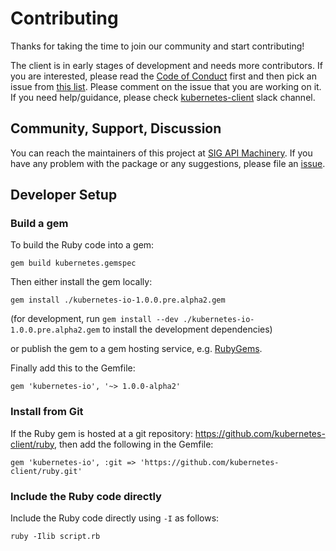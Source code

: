 # Contributing

Thanks for taking the time to join our community and start contributing!

The client is in early stages of development and needs more contributors. If you are interested, please read the [Code of Conduct](code-of-conduct.md) first and then pick an issue from [this list](https://github.com/kubernetes-client/ruby/issues?q=is%3Aissue+is%3Aopen+label%3A%22help+wanted%22). Please comment on the issue that you are working on it. If you need help/guidance,  please check [kubernetes-client](https://kubernetes.slack.com/messages/kubernetes-client) slack channel.

## Community, Support, Discussion

You can reach the maintainers of this project at [SIG API Machinery](https://github.com/kubernetes/community/tree/master/sig-api-machinery). If you have any problem with the package or any suggestions, please file an [issue](https://github.com/kubernetes-client/ruby/issues).


## Developer Setup

### Build a gem

To build the Ruby code into a gem:

```shell
gem build kubernetes.gemspec
```

Then either install the gem locally:

```shell
gem install ./kubernetes-io-1.0.0.pre.alpha2.gem
```
(for development, run `gem install --dev ./kubernetes-io-1.0.0.pre.alpha2.gem` to install the development dependencies)

or publish the gem to a gem hosting service, e.g. [RubyGems](https://rubygems.org/).

Finally add this to the Gemfile:

    gem 'kubernetes-io', '~> 1.0.0-alpha2'

### Install from Git

If the Ruby gem is hosted at a git repository: https://github.com/kubernetes-client/ruby, then add the following in the Gemfile:

    gem 'kubernetes-io', :git => 'https://github.com/kubernetes-client/ruby.git'

### Include the Ruby code directly

Include the Ruby code directly using `-I` as follows:

```shell
ruby -Ilib script.rb
```